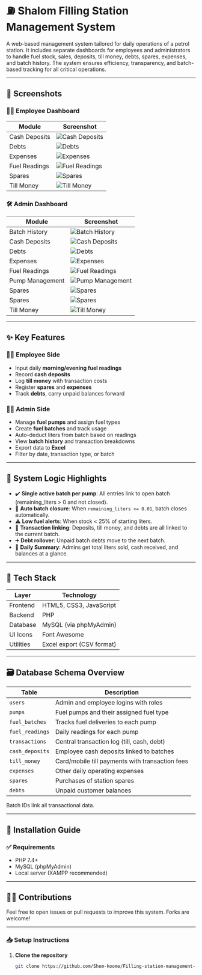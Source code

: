 # ⛽ Shalom Filling Station Management System

A web-based management system tailored for daily operations of a petrol station. It includes separate dashboards for employees and administrators to handle fuel stock, sales, deposits, till money, debts, spares, expenses, and batch history. The system ensures efficiency, transparency, and batch-based tracking for all critical operations.

---

## 📸 Screenshots

### 👨‍🔧 Employee Dashboard

| Module | Screenshot |
|--------|------------|
| Cash Deposits | ![Cash Deposits](screenshots/employee/cashdeposits.PNG) |
| Debts | ![Debts](screenshots/employee/debts.PNG) |
| Expenses | ![Expenses](screenshots/employee/expenses.PNG) |
| Fuel Readings | ![Fuel Readings](screenshots/employee/fuelreadings.PNG) |
| Spares | ![Spares](screenshots/employee/spares.PNG) |
| Till Money | ![Till Money](screenshots/employee/tillmoney.PNG) |

### 🛠️ Admin Dashboard

| Module | Screenshot |
|--------|------------|
| Batch History | ![Batch History](screenshots/admin/batchhistory.PNG) |
| Cash Deposits | ![Cash Deposits](screenshots/admin/cashdeposits.PNG) |
| Debts | ![Debts](screenshots/admin/debts.PNG) |
| Expenses | ![Expenses](screenshots/admin/expenses.PNG) |
| Fuel Readings | ![Fuel Readings](screenshots/admin/fuelreadings.PNG) |
| Pump Management | ![Pump Management](screenshots/admin/pumpmanagement.PNG) |
| Spares | ![Spares](screenshots/admin/spares1.PNG) |
| Spares | ![Spares](screenshots/admin/spares2.PNG) |
| Till Money | ![Till Money](screenshots/admin/tillmoney.PNG) |

---

## ✨ Key Features

### 👨‍💼 Employee Side

- Input daily **morning/evening fuel readings**
- Record **cash deposits**
- Log **till money** with transaction costs
- Register **spares** and **expenses**
- Track **debts**, carry unpaid balances forward

### 👩‍💼 Admin Side

- Manage **fuel pumps** and assign fuel types
- Create **fuel batches** and track usage
- Auto-deduct liters from batch based on readings
- View **batch history** and transaction breakdowns
- Export data to **Excel**
- Filter by date, transaction type, or batch

---

## 🧠 System Logic Highlights

- ✔️ **Single active batch per pump**: All entries link to open batch (remaining_liters > 0 and not closed).
- 🔄 **Auto batch closure**: When `remaining_liters <= 0.01`, batch closes automatically.
- ⚠️ **Low fuel alerts**: When stock < 25% of starting liters.
- 🧾 **Transaction linking**: Deposits, till money, and debts are all linked to the current batch.
- ➕ **Debt rollover**: Unpaid batch debts move to the next batch.
- 🧮 **Daily Summary**: Admins get total liters sold, cash received, and balances at a glance.

---

## 🧪 Tech Stack

| Layer       | Technology                 |
|-------------|----------------------------|
| Frontend    | HTML5, CSS3, JavaScript    |
| Backend     | PHP                        |
| Database    | MySQL (via phpMyAdmin)     |
| UI Icons    | Font Awesome               |
| Utilities   | Excel export (CSV format)  |

---

## 🗃 Database Schema Overview

| Table             | Description                                      |
|-------------------|--------------------------------------------------|
| `users`           | Admin and employee logins with roles             |
| `pumps`           | Fuel pumps and their assigned fuel type          |
| `fuel_batches`    | Tracks fuel deliveries to each pump              |
| `fuel_readings`   | Daily readings for each pump                     |
| `transactions`    | Central transaction log (till, cash, debt)       |
| `cash_deposits`   | Employee cash deposits linked to batches         |
| `till_money`      | Card/mobile till payments with transaction fees  |
| `expenses`        | Other daily operating expenses                   |
| `spares`          | Purchases of station spares                      |
| `debts`           | Unpaid customer balances                         |

Batch IDs link all transactional data.

---

## 🚀 Installation Guide

### ✅ Requirements

- PHP 7.4+
- MySQL (phpMyAdmin)
- Local server (XAMPP recommended)

---

## 🧑‍💻 Contributions

Feel free to open issues or pull requests to improve this system. Forks are welcome!

---

### 📥 Setup Instructions

1. **Clone the repository**

   ```bash
   git clone https://github.com/Shem-koome/Filling-station-management-system.git
